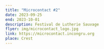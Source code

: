 ```yaml
---
title: "Microcontact #2"
date: 2023-09-25
end: 2023-10-01
description: Festival de Lutherie Sauvage
flyer: img/microcontact_logo.jpg
link: https://microcontact.incongru.org
place: Crest
---
```

